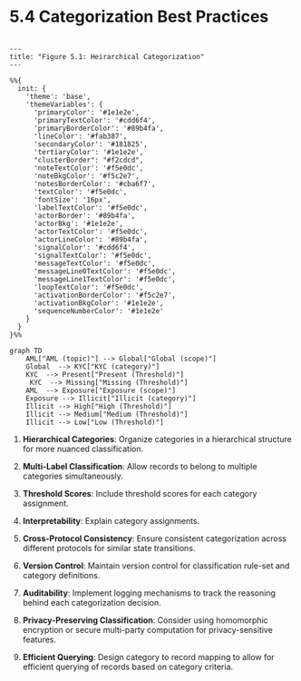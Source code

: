 # 5.4 Categorization Best Practices

```mermaid

---
title: "Figure 5.1: Heirarchical Categorization"
---

%%{
  init: {
    'theme': 'base',
    'themeVariables': {
      'primaryColor': '#1e1e2e',
      'primaryTextColor': '#cdd6f4',
      'primaryBorderColor': '#89b4fa',
      'lineColor': '#fab387',
      'secondaryColor': '#181825',
      'tertiaryColor': '#1e1e2e',
      "clusterBorder": "#f2cdcd",
      'noteTextColor': '#f5e0dc',
      'noteBkgColor': '#f5c2e7',
      'notesBorderColor': '#cba6f7',
      'textColor': '#f5e0dc',
      'fontSize': '16px',
      'labelTextColor': '#f5e0dc',
      'actorBorder': '#89b4fa',
      'actorBkg': '#1e1e2e',
      'actorTextColor': '#f5e0dc',
      'actorLineColor': '#89b4fa',
      'signalColor': '#cdd6f4',
      'signalTextColor': '#f5e0dc',
      'messageTextColor': '#f5e0dc',
      'messageLine0TextColor': '#f5e0dc',
      'messageLine1TextColor': '#f5e0dc',
      'loopTextColor': '#f5e0dc',
      'activationBorderColor': '#f5c2e7',
      'activationBkgColor': '#1e1e2e',
      'sequenceNumberColor': '#1e1e2e'
    }
  }
}%%

graph TD
    AML["AML (topic)"] --> Global["Global (scope)"]
    Global  --> KYC["KYC (category)"]
    KYC  --> Present["Present (Threshold)"]
     KYC  --> Missing["Missing (Threshold)"]
    AML  --> Exposure["Exposure (scope)"]
    Exposure --> Illicit["Illicit (category)"]
    Illicit --> High["High (Threshold)"]
    Illicit --> Medium["Medium (Threshold)"]
    Illicit --> Low["Low (Threshold)"]
```

1. **Hierarchical Categories**: Organize categories in a hierarchical structure for more nuanced classification.

2. **Multi-Label Classification**: Allow records to belong to multiple categories simultaneously.

3. **Threshold Scores**: Include threshold scores for each category assignment.

4. **Interpretability**: Explain category assignments.

5. **Cross-Protocol Consistency**: Ensure consistent categorization across different protocols for similar state transitions.

6. **Version Control**: Maintain version control for classification rule-set and category definitions.

7. **Auditability**: Implement logging mechanisms to track the reasoning behind each categorization decision.

8. **Privacy-Preserving Classification**: Consider using homomorphic encryption or secure multi-party computation for privacy-sensitive features.

9. **Efficient Querying**: Design category to record mapping to allow for efficient querying of records based on category criteria.
